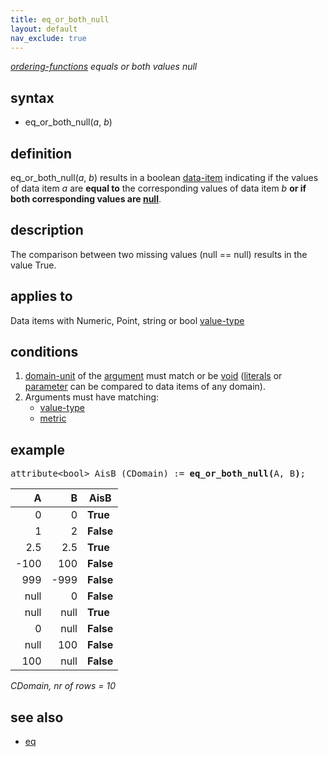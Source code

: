 ```yaml
---
title: eq_or_both_null
layout: default
nav_exclude: true
---
```

*[ordering-functions](ordering-functions) equals or both values null*

## syntax

-   eq_or_both_null(*a*, *b*)

## definition

eq_or_both_null(*a*, *b*) results in a boolean [data-item](data-item) indicating if the values of data item *a* are **equal to** the corresponding values of data item *b* **or if both corresponding values are [null](null)**.

## description

The comparison between two missing values (null == null) results in the value True.

## applies to

Data items with Numeric, Point, string or bool [value-type](value-type)

## conditions

1.  [domain-unit](domain-unit) of the [argument](argument) must match or be [void](void) ([literals](https://en.wikipedia.org/wiki/Literal_(computer_programming)%7Cliterals) or [parameter](parameter) can be compared to data items of any domain).
2.  Arguments must have matching:
    -   [value-type](value-type)
    -   [metric](metric)

## example

<pre>
attribute&lt;bool&gt; AisB (CDomain) := <B>eq_or_both_null(</B>A, B<B>)</B>;
</pre>

| A    | B    | **AisB**  |
|-----:|-----:|-----------|
| 0    | 0    | **True**  |
| 1    | 2    | **False** |
| 2.5  | 2.5  | **True**  |
| -100 | 100  | **False** |
| 999  | -999 | **False** |
| null | 0    | **False** |
| null | null | **True**  |
| 0    | null | **False** |
| null | 100  | **False** |
| 100  | null | **False** |

*CDomain, nr of rows = 10*

## see also

- [eq](eq)